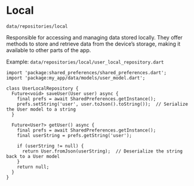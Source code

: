 # Local

`data/repositories/local`

Responsible for accessing and managing data stored locally. They offer methods to store and retrieve data from the device’s storage, making it available to other parts of the app.

Example: `data/repositories/local/user_local_repository.dart`

```
import 'package:shared_preferences/shared_preferences.dart';
import 'package:my_app/data/models/user_model.dart';

class UserLocalRepository {
  Future<void> saveUser(User user) async {
    final prefs = await SharedPreferences.getInstance();
    prefs.setString('user', user.toJson().toString());  // Serialize the User model to a string
  }

  Future<User?> getUser() async {
    final prefs = await SharedPreferences.getInstance();
    final userString = prefs.getString('user');

    if (userString != null) {
      return User.fromJson(userString);  // Deserialize the string back to a User model
    }
    return null;
  }
}
```
